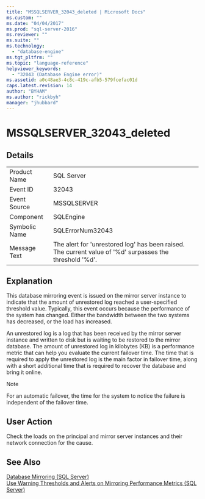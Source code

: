 ```yaml
---
title: "MSSQLSERVER_32043_deleted | Microsoft Docs"
ms.custom: ""
ms.date: "04/04/2017"
ms.prod: "sql-server-2016"
ms.reviewer: ""
ms.suite: ""
ms.technology: 
  - "database-engine"
ms.tgt_pltfrm: ""
ms.topic: "language-reference"
helpviewer_keywords: 
  - "32043 (Database Engine error)"
ms.assetid: a0c48ae3-4c8c-419c-afb5-579fcefac01d
caps.latest.revision: 14
author: "BYHAM"
ms.author: "rickbyh"
manager: "jhubbard"
---
```

# MSSQLSERVER_32043_deleted
  
## Details  
  
|||  
|-|-|  
|Product Name|SQL Server|  
|Event ID|32043|  
|Event Source|MSSQLSERVER|  
|Component|SQLEngine|  
|Symbolic Name|SQLErrorNum32043|  
|Message Text|The alert for 'unrestored log' has been raised. The current value of '%d' surpasses the threshold '%d'.|  
  
## Explanation  
This database mirroring event is issued on the mirror server instance to indicate that the amount of unrestored log reached a user-specified threshold value. Typically, this event occurs because the performance of the system has changed. Either the bandwidth between the two systems has decreased, or the load has increased.  
  
An unrestored log is a log that has been received by the mirror server instance and written to disk but is waiting to be restored to the mirror database. The amount of unrestored log in kilobytes (KB) is a performance metric that can help you evaluate the current failover time. The time that is required to apply the unrestored log is the main factor in failover time, along with a short additional time that is required to recover the database and bring it online.  
  
> [!NOTE]  
> For an automatic failover, the time for the system to notice the failure is independent of the failover time.  
  
## User Action  
Check the loads on the principal and mirror server instances and their network connection for the cause.  
  
## See Also  
[Database Mirroring &#40;SQL Server&#41;](~/database-engine/database-mirroring/database-mirroring-sql-server.md)  
[Use Warning Thresholds and Alerts on Mirroring Performance Metrics &#40;SQL Server&#41;](~/database-engine/database-mirroring/use-warning-thresholds-and-alerts-on-mirroring-performance-metrics-sql-server.md)  
  
